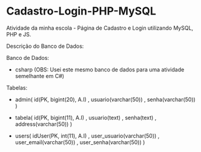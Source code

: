 # Cadastro-Login-PHP-MySQL
Atividade da minha escola - Página de Cadastro e Login utilizando MySQL, PHP e JS.

Descrição do Banco de Dados:

Banco de Dados:
- csharp (OBS: Usei este mesmo banco de dados para uma atividade semelhante em C#)

Tabelas:
- admin( id(PK, bigint(20), A.I) , usuario(varchar(50)) , senha(varchar(50)) )

- tabela( id(PK, bigint(11), A.I) , usuario(text) , senha(text) , address(varchar(50)) )

- users( idUser(PK, int(11), A.I) , user_usuario(varchar(50)) , user_email(varchar(50)) , user_senha(varchar(50)) )
